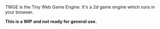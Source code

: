 TWGE is the Tiny Web Game Engine.
It's a 2d game engine which runs in your browser.

**This is a WIP and not ready for general use.**


